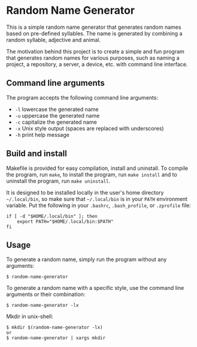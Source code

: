 # Random Name Generator

This is a simple random name generator that generates random names based on pre-defined syllables. The name is generated by combining a random syllable, adjective and animal.

The motivation behind this project is to create a simple and fun program that generates random names for various purposes, such as naming a project, a repository, a server, a device, etc. with command line interface.

## Command line arguments

The program accepts the following command line arguments:
- `-l` lowercase the generated name
- `-u` uppercase the generated name
- `-c` capitalize the generated name
- `-x` Unix style output (spaces are replaced with underscores)
- `-h` print help message

## Build and install

Makefile is provided for easy compilation, install and uninstall. To compile the program, run `make`, to install the program, run `make install` and to uninstall the program, run `make uninstall`.

It is designed to be installed locally in the user's home directory `~/.local/bin`, so make sure that `~/.local/bin` is in your `PATH` environment variable.
Put the following in your `.bashrc`, `.bash_profile`, or `.zprofile` file:

```shell
if [ -d "$HOME/.local/bin" ]; then
    export PATH="$HOME/.local/bin:$PATH"
fi
```

## Usage

To generate a random name, simply run the program without any arguments:

```shell
$ random-name-generator
```

To generate a random name with a specific style, use the command line arguments or their combination:

```shell
$ random-name-generator -lx
```

Mkdir in unix-shell:
```shell
$ mkdir $(random-name-generator -lx)
or
$ random-name-generator | xargs mkdir
```
